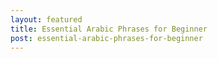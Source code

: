 ```yaml
---
layout: featured
title: Essential Arabic Phrases for Beginner
post: essential-arabic-phrases-for-beginner
---
```

